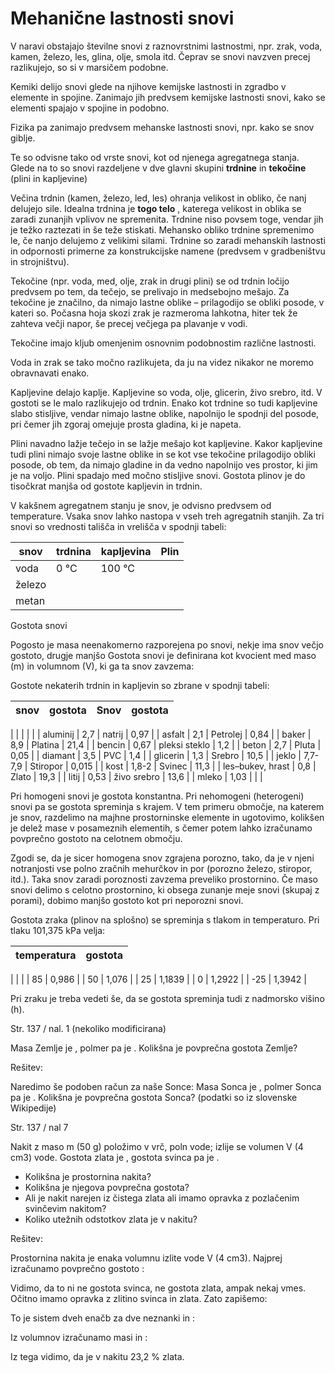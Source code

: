 # Mehanične lastnosti snovi

V naravi obstajajo številne snovi z raznovrstnimi lastnostmi, npr. zrak, voda, kamen, železo, les, glina, olje, smola itd. Čeprav se snovi navzven precej razlikujejo, so si v marsičem podobne.

Kemiki delijo snovi glede na njihove kemijske lastnosti in zgradbo v elemente in spojine. Zanimajo jih predvsem kemijske lastnosti snovi, kako se elementi spajajo v spojine in podobno.

Fizika pa zanimajo predvsem mehanske lastnosti snovi, npr. kako se snov giblje.

Te so odvisne tako od vrste snovi, kot od njenega agregatnega stanja. Glede na to so snovi razdeljene v dve glavni skupini **trdnine** in **tekočine** (plini in kapljevine)

Večina trdnin (kamen, železo, led, les) ohranja velikost in obliko, če nanj delujejo sile. Idealna trdnina je **togo telo** , katerega velikost in oblika se zaradi zunanjih vplivov ne spremenita. Trdnine niso povsem toge, vendar jih je težko raztezati in še teže stiskati. Mehansko obliko trdnine spremenimo le, če nanjo delujemo z velikimi silami. Trdnine so zaradi mehanskih lastnosti in odpornosti primerne za konstrukcijske namene (predvsem v gradbeništvu in strojništvu).

Tekočine (npr. voda, med, olje, zrak in drugi plini) se od trdnin ločijo predvsem po tem, da tečejo, se prelivajo in medsebojno mešajo. Za tekočine je značilno, da nimajo lastne oblike – prilagodijo se obliki posode, v kateri so. Počasna hoja skozi zrak je razmeroma lahkotna, hiter tek že zahteva večji napor, še precej večjega pa plavanje v vodi.

Tekočine imajo kljub omenjenim osnovnim podobnostim različne lastnosti.

Voda in zrak se tako močno razlikujeta, da ju na videz nikakor ne moremo obravnavati enako.

Kapljevine delajo kaplje. Kapljevine so voda, olje, glicerin, živo srebro, itd. V gostoti se le malo razlikujejo od trdnin. Enako kot trdnine so tudi kapljevine slabo stisljive, vendar nimajo lastne oblike, napolnijo le spodnji del posode, pri čemer jih zgoraj omejuje prosta gladina, ki je napeta.

Plini navadno lažje tečejo in se lažje mešajo kot kapljevine. Kakor kapljevine tudi plini nimajo svoje lastne oblike in se kot vse tekočine prilagodijo obliki posode, ob tem, da nimajo gladine in da vedno napolnijo ves prostor, ki jim je na voljo. Plini spadajo med močno stisljive snovi. Gostota plinov je do tisočkrat manjša od gostote kapljevin in trdnin.

V kakšnem agregatnem stanju je snov, je odvisno predvsem od temperature. Vsaka snov lahko nastopa v vseh treh agregatnih stanjih. Za tri snovi so vrednosti tališča in vrelišča v spodnji tabeli:

| snov | trdnina | kapljevina | Plin |
| --- | --- | --- | --- |
| voda | 0 °C | 100 °C | |
| železo |
| metan |

Gostota snovi

Pogosto je masa neenakomerno razporejena po snovi, nekje ima snov večjo gostoto, drugje manjšo Gostota snovi je definirana kot kvocient med maso (m) in volumnom (V), ki ga ta snov zavzema:

Gostote nekaterih trdnin in kapljevin so zbrane v spodnji tabeli:

| snov | gostota | Snov | gostota |
| --- | --- | --- | --- |
|
 |
 |
 |
 |
| aluminij | 2,7 | natrij | 0,97 |
| asfalt | 2,1 | Petrolej | 0,84 |
| baker | 8,9 | Platina | 21,4 |
| bencin | 0,67 | pleksi steklo | 1,2 |
| beton | 2,7 | Pluta | 0,05 |
| diamant | 3,5 | PVC | 1,4 |
| glicerin | 1,3 | Srebro | 10,5 |
| jeklo | 7,7-7,9 | Stiropor | 0,015 |
| kost | 1,8-2 | Svinec | 11,3 |
| les–bukev, hrast | 0,8 | Zlato | 19,3 |
| litij | 0,53 | živo srebro | 13,6 |
| mleko | 1,03 |
 |
 |

Pri homogeni snovi je gostota konstantna. Pri nehomogeni (heterogeni) snovi pa se gostota spreminja s krajem. V tem primeru območje, na katerem je snov, razdelimo na majhne prostorninske elemente in ugotovimo, kolikšen je delež mase v posameznih elementih, s čemer potem lahko izračunamo povprečno gostoto na celotnem območju.

Zgodi se, da je sicer homogena snov zgrajena porozno, tako, da je v njeni notranjosti vse polno zračnih mehurčkov in por (porozno železo, stiropor, itd.). Taka snov zaradi poroznosti zavzema preveliko prostornino. Če maso snovi delimo s celotno prostornino, ki obsega zunanje meje snovi (skupaj z porami), dobimo manjšo gostoto kot pri neporozni snovi.

Gostota zraka (plinov na splošno) se spreminja s tlakom in temperaturo. Pri tlaku 101,375 kPa velja:

| temperatura | gostota |
| --- | --- |
|
 |
 |
| 85 | 0,986 |
| 50 | 1,076 |
| 25 | 1,1839 |
| 0 | 1,2922 |
| -25 | 1,3942 |

Pri zraku je treba vedeti še, da se gostota spreminja tudi z nadmorsko višino (h).

Str. 137 / nal. 1 (nekoliko modificirana)

Masa Zemlje je , polmer pa je . Kolikšna je povprečna gostota Zemlje?

Rešitev:

Naredimo še podoben račun za naše Sonce: Masa Sonca je , polmer Sonca pa je . Kolikšna je povprečna gostota Sonca? (podatki so iz slovenske Wikipedije)

Str. 137 / nal 7

Nakit z maso m (50 g) položimo v vrč, poln vode; izlije se volumen V (4 cm3) vode. Gostota zlata je , gostota svinca pa je .

- Kolikšna je prostornina nakita?
- Kolikšna je njegova povprečna gostota?
- Ali je nakit narejen iz čistega zlata ali imamo opravka z pozlačenim svinčevim nakitom?
- Koliko utežnih odstotkov zlata je v nakitu?

Rešitev:

Prostornina nakita je enaka volumnu izlite vode V (4 cm3). Najprej izračunamo povprečno gostoto :

Vidimo, da to ni ne gostota svinca, ne gostota zlata, ampak nekaj vmes. Očitno imamo opravka z zlitino svinca in zlata. Zato zapišemo:

To je sistem dveh enačb za dve neznanki in :

Iz volumnov izračunamo masi in :

Iz tega vidimo, da je v nakitu 23,2 % zlata.

